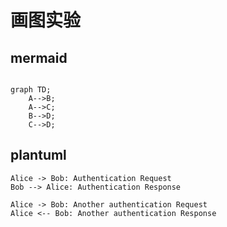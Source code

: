 # 画图实验

## mermaid

```mermaid

graph TD;
    A-->B;
    A-->C;
    B-->D;
    C-->D;
```

## plantuml

```plantuml
Alice -> Bob: Authentication Request
Bob --> Alice: Authentication Response

Alice -> Bob: Another authentication Request
Alice <-- Bob: Another authentication Response
```
